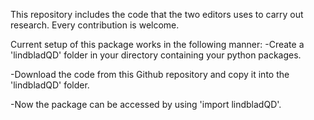 This repository includes the code that the two editors uses to carry out research.
Every contribution is welcome.

Current setup of this package works in the following manner:
-Create a 'lindbladQD' folder in your directory containing your python packages.

-Download the code from this Github repository and copy it into the 'lindbladQD' folder.

-Now the package can be accessed by using 'import lindbladQD'.
